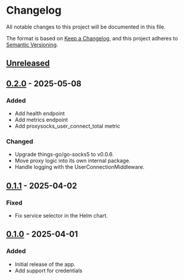 # Changelog

All notable changes to this project will be documented in this file.

The format is based on [Keep a Changelog](https://keepachangelog.com/en/1.0.0/),
and this project adheres to [Semantic Versioning](https://semver.org/spec/v2.0.0.html).

## [Unreleased]

## [0.2.0] - 2025-05-08

### Added
- Add health endpoint
- Add metrics endpoint
- Add proxysocks_user_connect_total metric

### Changed

- Upgrade things-go/go-socks5 to v0.0.6.
- Move proxy logic into its own internal package.
- Handle logging with the UserConnectionMiddleware.

## [0.1.1] - 2025-04-02

### Fixed

- Fix service selector in the Helm chart.

## [0.1.0] - 2025-04-01

### Added

- Initial release of the app.
- Add support for credentials

[Unreleased]: https://github.com/giantswarm/proxysocks/compare/v0.2.0...HEAD
[0.2.0]: https://github.com/giantswarm/proxysocks/compare/v0.1.1...v0.2.0
[0.1.1]: https://github.com/giantswarm/proxysocks/compare/v0.1.0...v0.1.1
[0.1.0]: https://github.com/giantswarm/proxysocks/releases/tag/v0.1.0
